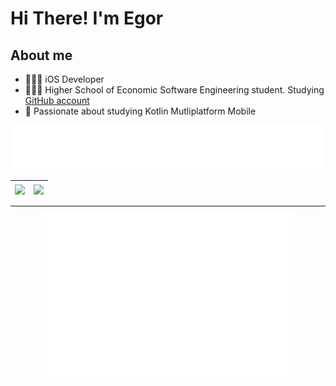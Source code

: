 # Hi There! I'm Egor

## About me
- 🧑🏻‍💻 iOS Developer
- 👨🏻‍🎓 Higher School of Economic Software Engineering student. Studying [GitHub account](https://github.com/zazzazeHSE) 
- 📖 Passionate about studying Kotlin Mutliplatform Mobile

<img src="metrics.plugin.topics.svg"/>

| <a href="https://github.com/zazzaze/"><img align="center" src="https://github-readme-stats.vercel.app/api?username=zazzaze&show_icons=true&include_all_commits=true&theme=aura_dark&hide_border=true" /></a> | <a href="https://github.com/zazzaze/WebKocketus"><img align="center" src="https://github-readme-stats.vercel.app/api/pin/?username=zazzaze&repo=WebKocketus&theme=aura_dark&hide_border=true"/></a> |
|------------|-------------|
 -----------
<p align="center">
  <img src="metrics.plugin.isocalendar.fullyear.svg" width="80%"/>
</p>
